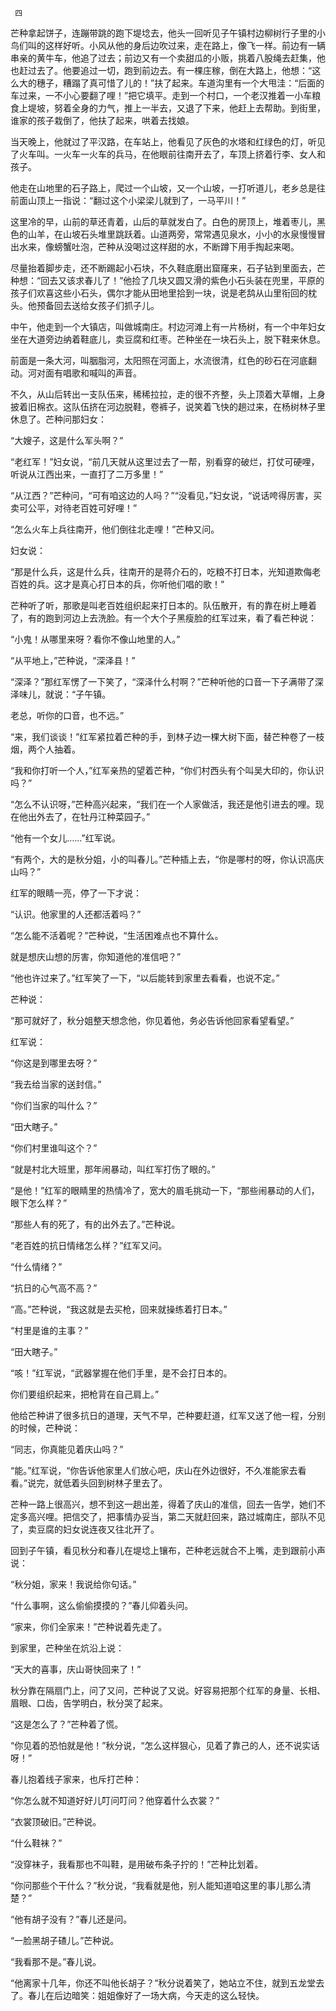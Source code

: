     四 

   芒种拿起饼子，连蹦带跳的跑下堤埝去，他头一回听见子午镇村边柳树行子里的小鸟们叫的这样好听。小风从他的身后边吹过来，走在路上，像飞一样。前边有一辆串亲的黄牛车，他追了过去；前边又有一个卖甜瓜的小贩，挑着八股绳去赶集，他也赶过去了。他要追过一切，跑到前边去。有一棵庄稼，倒在大路上，他想：“这么大的穗子，糟蹋了真可惜了儿的！”扶了起来。车道沟里有一个大甩洼：“后面的车过来，一不小心要翻了哩！”把它填平。走到一个村口，一个老汉推着一小车粮食上堤坡，努着全身的力气，推上一半去，又退了下来，他赶上去帮助。到街里，谁家的孩子栽倒了，他扶了起来，哄着去找娘。 

   当天晚上，他就过了平汉路，在车站上，他看见了灰色的水塔和红绿色的灯，听见了火车叫。一火车一火车的兵马，在他眼前往南开去了，车顶上挤着行李、女人和孩子。 

   他走在山地里的石子路上，爬过一个山坡，又一个山坡，一打听道儿，老乡总是往前面山顶上一指说：“翻过这个小梁梁儿就到了，一马平川！” 

   这里冷的早，山前的草还青着，山后的草就发白了。白色的房顶上，堆着枣儿，黑色的山羊，在山坡石头堆里跳跃着。山道两旁，常常遇见泉水，小小的水泉慢慢冒出水来，像螃蟹吐泡，芒种从没喝过这样甜的水，不断蹲下用手掏起来喝。 

   尽量抬着脚步走，还不断踢起小石块，不久鞋底磨出窟窿来，石子钻到里面去，芒种想：“回去又该求春儿了！”他捡了几块又圆又滑的紫色小石头装在兜里，平原的孩子们欢喜这些小石头，偶尔才能从田地里拾到一块，说是老鸹从山里衔回的枕头。他预备回去送给女孩子们抓子儿。 

   中午，他走到一个大镇店，叫做城南庄。村边河滩上有一片杨树，有一个中年妇女坐在大道旁边纳着鞋底儿，卖豆腐和红枣。芒种坐在一块石头上，脱下鞋来休息。 

   前面是一条大河，叫胭脂河，太阳照在河面上，水流很清，红色的砂石在河底翻动。河对面有唱歌和喊叫的声音。 

   不久，从山后转出一支队伍来，稀稀拉拉，走的很不齐整，头上顶着大草帽，上身披着旧棉衣。这队伍挤在河边脱鞋，卷裤子，说笑着飞快的趟过来，在杨树林子里休息了。芒种问那妇女： 

   “大嫂子，这是什么军头啊？” 

   “老红军！”妇女说，“前几天就从这里过去了一帮，别看穿的破烂，打仗可硬哩，听说从江西出来，一直打了二万多里！” 

   “从江西？”芒种问，“可有咱这边的人吗？”“没看见，”妇女说，“说话咵得厉害，买卖可公平，对待老百姓可好哩！” 

   “怎么火车上兵往南开，他们倒往北走哩！”芒种又问。 

   妇女说： 

   “那是什么兵，这是什么兵，往南开的是蒋介石的，吃粮不打日本，光知道欺侮老百姓的兵。这才是真心打日本的兵，你听他们唱的歌！” 

   芒种听了听，那歌是叫老百姓组织起来打日本的。队伍散开，有的靠在树上睡着了，有的跑到河边上去洗脸。有一个大个子黑瘦脸的红军过来，看了看芒种说： 

   “小鬼！从哪里来呀？看你不像山地里的人。” 

   “从平地上，”芒种说，“深泽县！” 

   “深泽？”那红军愣了一下笑了，“深泽什么村啊？”芒种听他的口音一下子满带了深泽味儿，就说：“子午镇。 

   老总，听你的口音，也不远。” 

   “来，我们谈谈！”红军紧拉着芒种的手，到林子边一棵大树下面，替芒种卷了一枝烟，两个人抽着。 

   “我和你打听一个人，”红军亲热的望着芒种，“你们村西头有个叫吴大印的，你认识吗？” 

   “怎么不认识呀，”芒种高兴起来，“我们在一个人家做活，我还是他引进去的哩。现在他出外去了，在牡丹江种菜园子。” 

   “他有一个女儿……”红军说。 

   “有两个，大的是秋分姐，小的叫春儿。”芒种插上去，“你是哪村的呀，你认识高庆山吗？” 

   红军的眼睛一亮，停了一下才说： 

   “认识。他家里的人还都活着吗？” 

   “怎么能不活着呢？”芒种说，“生活困难点也不算什么。 

   就是想庆山想的厉害，你知道他的准信吧？” 

   “他也许过来了。”红军笑了一下，“以后能转到家里去看看，也说不定。” 

   芒种说： 

   “那可就好了，秋分姐整天想念他，你见着他，务必告诉他回家看望看望。” 

   红军说： 

   “你这是到哪里去呀？” 

   “我去给当家的送封信。” 

   “你们当家的叫什么？” 

   “田大瞎子。” 

   “你们村里谁叫这个？” 

   “就是村北大班里，那年闹暴动，叫红军打伤了眼的。” 

   “是他！”红军的眼睛里的热情冷了，宽大的眉毛挑动一下，“那些闹暴动的人们，眼下怎么样？” 

   “那些人有的死了，有的出外去了。”芒种说。 

   “老百姓的抗日情绪怎么样？”红军又问。 

   “什么情绪？” 

   “抗日的心气高不高？” 

   “高。”芒种说，“我这就是去买枪，回来就操练着打日本。” 

   “村里是谁的主事？” 

   “田大瞎子。” 

   “咳！”红军说，“武器掌握在他们手里，是不会打日本的。 

   你们要组织起来，把枪背在自己肩上。” 

   他给芒种讲了很多抗日的道理，天气不早，芒种要赶道，红军又送了他一程，分别的时候，芒种说： 

   “同志，你真能见着庆山吗？” 

   “能。”红军说，“你告诉他家里人们放心吧，庆山在外边很好，不久准能家去看看。”说完，就低着头回到树林子里去了。 

   芒种一路上很高兴，想不到这一趟出差，得着了庆山的准信，回去一告学，她们不定多高兴哩。把信交了，把事情办妥当，第二天就赶回来，路过城南庄，部队不见了，卖豆腐的妇女说连夜又往北开了。 

   回到子午镇，看见秋分和春儿在堤埝上镶布，芒种老远就合不上嘴，走到跟前小声说： 

   “秋分姐，家来！我说给你句话。” 

   “什么事啊，这么偷偷摸摸的？”春儿仰着头问。 

   “家来，你们全家来！”芒种说着先走了。 

   到家里，芒种坐在炕沿上说： 

   “天大的喜事，庆山哥快回来了！” 

   秋分靠在隔扇门上，问了又问，芒种说了又说。好容易把那个红军的身量、长相、眉眼、口齿，告学明白，秋分哭了起来。 

   “这是怎么了？”芒种着了慌。 

   “你见着的恐怕就是他！”秋分说，“怎么这样狠心，见着了靠己的人，还不说实话呀！” 

   春儿抱着线子家来，也斥打芒种： 

   “你怎么就不知道好好儿叮问叮问？他穿着什么衣裳？” 

   “衣裳顶破旧。”芒种说。 

   “什么鞋袜？” 

   “没穿袜子，我看那也不叫鞋，是用破布条子拧的！”芒种比划着。 

   “你问那些个干什么？”秋分说，“我看就是他，别人能知道咱这里的事儿那么清楚？” 

   “他有胡子没有？”春儿还是问。 

   “一脸黑胡子碴儿。”芒种说。 

   “我看那不是。”春儿说。 

   “他离家十几年，你还不叫他长胡子？”秋分说着笑了，她站立不住，就到五龙堂去了。春儿在后边暗笑：姐姐像好了一场大病，今天走的这么轻快。 

